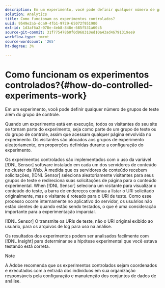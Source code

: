 ```yaml
---
description: Em um experimento, você pode definir qualquer número de grupos de teste além do grupo de controle.
solution: Analytics
title: Como funcionam os experimentos controlados?
uuid: 9549e2ab-dca9-4fb1-9729-65072f951900
exl-id: 1d3af6a2-078e-4eb8-848e-685f531a60c5
source-git-commit: 31f775478b0f0d968310ed10a43ad46791319ee9
workflow-type: tm+mt
source-wordcount: '265'
ht-degree: 3%

---
```


# Como funcionam os experimentos controlados?{#how-do-controlled-experiments-work}

Em um experimento, você pode definir qualquer número de grupos de teste além do grupo de controle.

Quando um experimento está em execução, todos os visitantes do seu site se tornam parte do experimento, seja como parte de um grupo de teste ou do grupo de controle, assim que acessam qualquer página envolvida no experimento. Os visitantes são alocados aos grupos de experimento aleatoriamente, em proporções definidas durante a configuração do experimento.

Os experimentos controlados são implementados com o uso da variável [!DNL Sensor] software instalado em cada um dos servidores de conteúdo no cluster da Web. À medida que os servidores de conteúdo recebem solicitações, [!DNL Sensor] seleciona aleatoriamente visitantes para seus grupos de teste e redireciona suas solicitações de página para o conteúdo experimental. When [!DNL Sensor] seleciona um visitante para visualizar o conteúdo do teste, a barra de endereços continua a listar o URI solicitado originalmente, mas o visitante é roteado para o URI de teste. Como esse processo ocorre internamente no aplicativo do servidor, os usuários não estão cientes de quando estão sendo testados, o que é uma consideração importante para a experimentação imparcial.

[!DNL Sensor] O transmite os URIs de teste, não o URI original exibido ao usuário, para os arquivos de log para uso na análise.

Os resultados dos experimentos podem ser analisados facilmente com [!DNL Insight] para determinar se a hipótese experimental que você estava testando está correta.

>[!NOTE]
>
>A Adobe recomenda que os experimentos controlados sejam coordenados e executados com a entrada dos indivíduos em sua organização responsáveis pela configuração e manutenção dos conjuntos de dados de análise.
